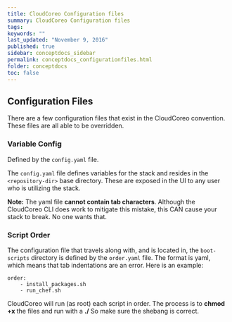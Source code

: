 ```yaml
---
title: CloudCoreo Configuration files
summary: CloudCoreo Configuration files
tags:
keywords: ""
last_updated: "November 9, 2016"
published: true
sidebar: conceptdocs_sidebar
permalink: conceptdocs_configurationfiles.html
folder: conceptdocs
toc: false
---
```


## Configuration Files
There are a few configuration files that exist in the CloudCoreo convention. These files are all able to be overridden.

### Variable Config
Defined by the `config.yaml` file.

The `config.yaml` file defines variables for the stack and resides in the `<repository-dir>` base directory. These are exposed in the UI to any user who is utilizing the stack.

**Note:** The yaml file **cannot contain tab characters**. Although the CloudCoreo CLI does work to mitigate this mistake, this CAN cause your stack to break. No one wants that.

### Script Order
The configuration file that travels along with, and is located in, the `boot-scripts` directory is defined by the `order.yaml` file. The format is yaml, which means that tab indentations are an error. Here is an example:
```
order:
    - install_packages.sh
    - run_chef.sh
```
CloudCoreo will run (as root) each script in order. The process is to **chmod +x** the files and run with a **./<filename>** So make sure the shebang is correct.

